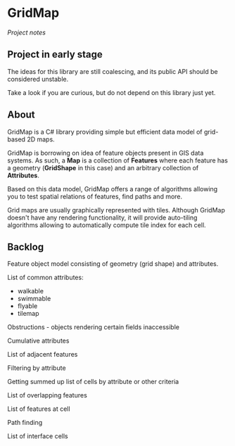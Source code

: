 # GridMap

*Project notes*



## Project in early stage

The ideas for this library are still coalescing, and its public API should be considered unstable.

Take a look if you are curious, but do not depend on this library just yet.



## About

GridMap is a C# library providing simple but efficient data model of grid-based 2D maps.

GridMap is borrowing on idea of feature objects present in GIS data systems. As such, a **Map** is a collection of **Features** where each feature has a geometry (**GridShape** in this case) and an arbitrary collection of **Attributes**.

Based on this data model, GridMap offers a range of algorithms allowing you to test spatial relations of features, find paths and more.

Grid maps are usually graphically represented with tiles. Although GridMap doesn't have any rendering functionality, it will provide auto-tiling algorithms allowing to automatically compute tile index for each cell. 



## Backlog

Feature object model consisting of geometry (grid shape) and attributes.

List of common attributes:

- walkable
- swimmable
- flyable
- tilemap

Obstructions - objects rendering certain fields inaccessible

Cumulative attributes

List of adjacent features

Filtering by attribute

Getting summed up list of cells by attribute or other criteria

List of overlapping features

List of features at cell

Path finding

List of interface cells

